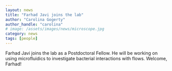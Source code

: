 ```yaml
---
layout: news
title: "Farhad Javi joins the lab"
author: "Carolina Gogerty"
author_handle: "carolina"
# image: /assets/images/news/microscope.jpg
category: news
tags: [people]
---
```

Farhad Javi joins the lab as a Postdoctoral Fellow. He will be working on using microfluidics to investigate bacterial interactions with flows. Welcome, Farhad! 
